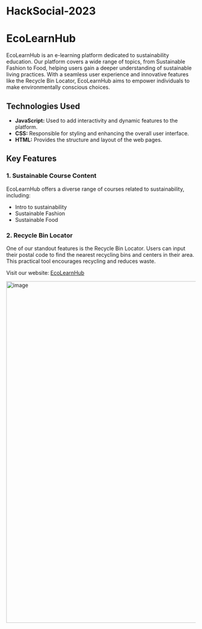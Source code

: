 # HackSocial-2023

# EcoLearnHub

EcoLearnHub is an e-learning platform dedicated to sustainability education. Our platform covers a wide range of topics, from Sustainable Fashion to Food, helping users gain a deeper understanding of sustainable living practices. With a seamless user experience and innovative features like the Recycle Bin Locator, EcoLearnHub aims to empower individuals to make environmentally conscious choices.

## Technologies Used

- **JavaScript:** Used to add interactivity and dynamic features to the platform.
- **CSS:** Responsible for styling and enhancing the overall user interface.
- **HTML:** Provides the structure and layout of the web pages.

## Key Features

### 1. Sustainable Course Content

EcoLearnHub offers a diverse range of courses related to sustainability, including:

- Intro to sustainability
- Sustainable Fashion
- Sustainable Food

### 2. Recycle Bin Locator

One of our standout features is the Recycle Bin Locator. Users can input their postal code to find the nearest recycling bins and centers in their area. This practical tool encourages recycling and reduces waste.

Visit our website: [EcoLearnHub](https://eco-learn-hub.vercel.app/)

<img width="909" alt="image" src="https://github.com/Ragashree1/HackSocial-2023/assets/122210451/95d1ca1e-6c87-42e4-9081-1887650eff48">


